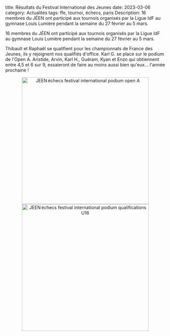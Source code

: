 title: Résultats du Festival International des Jeunes
date: 2023-03-06
category: Actualités
tags: ffe, tournoi, échecs, paris
Description: 16 membres du JÉEN ont participé aux tournois organisés par la Ligue IdF au gymnase Louis Lumière pendant la semaine du 27 février au 5 mars.


16 membres du JÉEN ont participé aux tournois organisés par la Ligue IdF au gymnase Louis Lumière pendant la semaine du 27 février au 5 mars.

Thibault et Raphaël se qualifient pour les championnats de France des Jeunes, ils y rejoignent nos qualifiés d'office. Karl G. se place sur le podium de l'Open A. Aristide, Arvin, Karl H., Guéram, Kyan et Enzo qui obtiennent entre 4,5 et 6 sur 9, essaieront de faire au moins aussi bien qu'eux... l'année prochaine !

<div align="center" >
    <img src="{static}/images/PodiumKarl.webp" width="400" alt="JEEN échecs festival international podium open A"/>
    <img src="{static}/images/qualificationsU16.webp" width="400" alt="JEEN échecs festival international podium qualifications U16"/>
</div>
